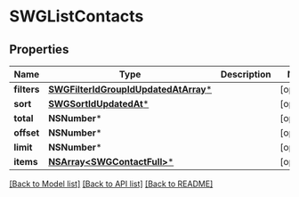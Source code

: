 # SWGListContacts

## Properties
Name | Type | Description | Notes
------------ | ------------- | ------------- | -------------
**filters** | [**SWGFilterIdGroupIdUpdatedAtArray***](SWGFilterIdGroupIdUpdatedAtArray.md) |  | [optional] 
**sort** | [**SWGSortIdUpdatedAt***](SWGSortIdUpdatedAt.md) |  | [optional] 
**total** | **NSNumber*** |  | [optional] 
**offset** | **NSNumber*** |  | [optional] 
**limit** | **NSNumber*** |  | [optional] 
**items** | [**NSArray&lt;SWGContactFull&gt;***](SWGContactFull.md) |  | [optional] 

[[Back to Model list]](../README.md#documentation-for-models) [[Back to API list]](../README.md#documentation-for-api-endpoints) [[Back to README]](../README.md)


